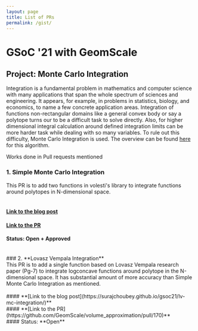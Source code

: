 ```yaml
---
layout: page
title: List of PRs
permalink: /gist/
---
```


# GSoC '21 with GeomScale

## Project: Monte Carlo Integration
Integration is a fundamental problem in mathematics and computer science with many applications that span the 
whole spectrum of sciences and engineering. It appears, for example, in problems in statistics, biology, and 
economics, to name a few concrete application areas. Integration of functions non-rectangular domains like a 
general convex body or say a polytope turns our to be a difficult task to solve directly. 
Also, for higher dimensional integral calculation around defined integration limits can be more harder 
task while dealing with so many variables. To rule out this difficulty, Monte Carlo Integration is used. 
The overview can be found [here](https://en.wikipedia.org/wiki/Monte_Carlo_integration#Overview) for this algorithm.

Works done in Pull requests mentioned

### 1. **Simple Monte Carlo Integration**<br>
This PR is to add two functions in volesti's library to integrate functions around polytopes in N-dimensional space. 
<br><br>
#### **[Link to the blog post](https://surajchoubey.github.io/gsoc21/simple-mc-integration/)**<br>
#### **[Link to the PR](https://github.com/GeomScale/volume_approximation/pull/163)**<br>
#### Status: **Open + Approved**<br>
<br>
### 2. **Lovasz Vempala Integration**<BR>
This PR is to add a single function based on Lovasz Vempala research paper (Pg-7) to integrate logconcave functions around polytope in the N-dimensional space. It has substantial amount of more accuracy than Simple Monte Carlo Integration as mentioned.
<br><br>
#### **[Link to the blog post](https://surajchoubey.github.io/gsoc21/lv-mc-integration/)**<br>
#### **[Link to the PR](https://github.com/GeomScale/volume_approximation/pull/170)**<br>
#### Status: **Open**<br>